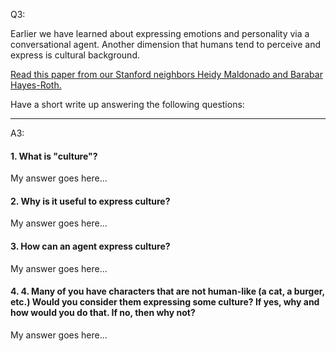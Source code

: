 Q3: 

Earlier we have learned about expressing emotions and personality via a conversational agent. Another dimension that humans tend to perceive and express is cultural background.

[Read this paper from our Stanford neighbors Heidy Maldonado and Barabar Hayes-Roth.](https://hci.stanford.edu/publications/2004/CrossCultBelievability0304/CrossCultBelievability0304.pdf)

Have a short write up answering the following questions:

---

A3:

#### 1. What is "culture"?

My answer goes here...

#### 2. Why is it useful to express culture?

My answer goes here...

#### 3. How can an agent express culture?

My answer goes here...

#### 4. 4. Many of you have characters that are not human-like (a cat, a burger, etc.) Would you consider them expressing some culture? If yes, why and how would you do that. If no, then why not?

My answer goes here...
